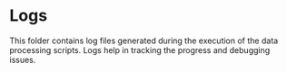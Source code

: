# Logs

This folder contains log files generated during the execution of the data processing scripts. Logs help in tracking the progress and debugging issues.
